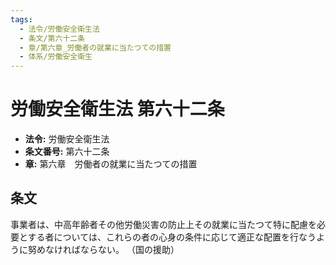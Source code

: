 ```yaml
---
tags:
  - 法令/労働安全衛生法
  - 条文/第六十二条
  - 章/第六章_労働者の就業に当たつての措置
  - 体系/労働安全衛生
---
```

# 労働安全衛生法 第六十二条

- **法令:** 労働安全衛生法
- **条文番号:** 第六十二条
- **章:** 第六章　労働者の就業に当たつての措置

## 条文
事業者は、中高年齢者その他労働災害の防止上その就業に当たつて特に配慮を必要とする者については、これらの者の心身の条件に応じて適正な配置を行なうように努めなければならない。
（国の援助）

